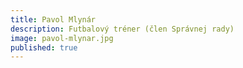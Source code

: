 ```yaml
---
title: Pavol Mlynár
description: Futbalový tréner (člen Správnej rady)
image: pavol-mlynar.jpg
published: true
---
```


